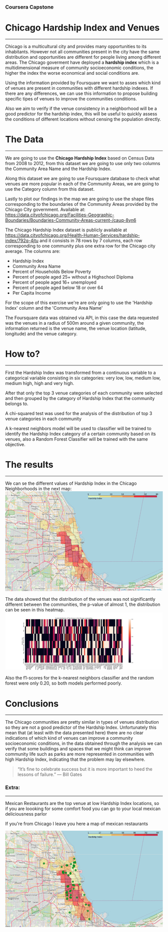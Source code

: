 ### Coursera Capstone

# Chicago Hardship Index and Venues
---
Chicago is a multicultural city and provides many opportunities to its inhabitants. However not all communities present in the city have the same distribution and opportunities are different for people living among different areas.
The Chicago goverment have deployed a **hardship index** which is a multidimensional measure of community socioeconomic conditions, the higher the index the worse economical and social conditions are.

Using the information provided by Foursquare we want to asses which kind of venues are present in communities with different hardship indexes. If there are any differences, we can use this information to propose building specific tipes of venues to improve the communities conditions.

Also we aim to verify if the venue consistency in a neighborhood will be a good predictor for the hardship index, this will be useful to quickly assess the conditions of different locations without censing the population directly.


# The Data
---
We are going to use the **Chicago Hardship Index** based on Census Data from 2008 to 2012, from this dataset we are going to use only two columns the Community Area Name and the Hardship Index.

Along this dataset we are going to use Foursquare database to check what venues are more popular in each of the Community Areas, we are going to use the Category column from this dataset. 

Lastly to plot our findings in the map we are going to use the shape files corresponding to the boundaries of the Community Areas provided by the Chicago City government. Available at: https://data.cityofchicago.org/Facilities-Geographic-Boundaries/Boundaries-Community-Areas-current-/cauq-8yn6

The Chicago Hardship Index dataset is publicly available at https://data.cityofchicago.org/Health-Human-Services/hardship-index/792q-4jtu and it consists in 78 rows by 7 columns, each row corresponding to one community plus one extra row for the Chicago city average. The columns are:

- Hardship Index
- Community Area Name
- Percent of Households Below Poverty
- Percent of people aged 25+ without a Highschool Diploma
- Percent of people aged 16+ unemployed
- Percent of people aged below 18 or over 64
- Per Capita Income

For the scope of this exercise we're are only going to use the 'Hardship Index' column and the 'Community Area Name'

The Foursquare data was obtained via API, in this case the data requested was the venues in a radius of 500m around a given community, the information returned is the venue name, the venue location (latitude, longitude) and the venue category.


# How to?
---
First the Hardship Index was transformed from a continuous variable to a categorical variable consisting in six categories: very low, low, medium low, medium high, high and very high.

After that only the top 3 venue categories of each community were selected and then grouped by the category of Hardship Index that the community belongs to.

A chi-squared test was used for the analysis of the distribution of top 3 venue categories in each community

A k-nearest neighbors model will be used to classifier will be trained to identify the Hardship Index category of a certain community based on its venues, also a Random Forest Classifier will be trained with the same objective.

# The results
---
We can se the different values of Hardship Index in the Chicago Neighborhoods in the next map:
![](img/communities_h_i.png)

The data showed that the distribution of the venues was not significantly different between the communities, the p-value of almost 1, the distribution can be seen in this heatmap.
![](img/heatmap.jpg)

Also the f1-scores for the k-nearest neighbors classifier and the random forest were only 0.20, so both models performed poorly.

# Conclusions
---

The Chicago communities are pretty similar in types of venues distribution so they are not a good predictor of the Hardship Index. Unfortunately this mean that (at least with the data presented here) there are no clear indications of which kind of venues can improve a community socioeconomic conditions, in the data obtained through the analysis we can verify that some buildings and spaces that we might think can improve community life such as parks are more represented in communities with high Hardship Index, indicating that the problem may lay elsewhere.


> “It’s fine to celebrate success but it is more important to heed the lessons of failure.” — Bill Gates





### Extra: 
---
Mexican Restaurants are the top venue at low Hardship Index locations, so if you are loooking for some comfort food you can go to your local mexican deliciousness parlor

If you're from Chicago I leave you here a map of mexican restaurants

![](img/mexican_r.png)
